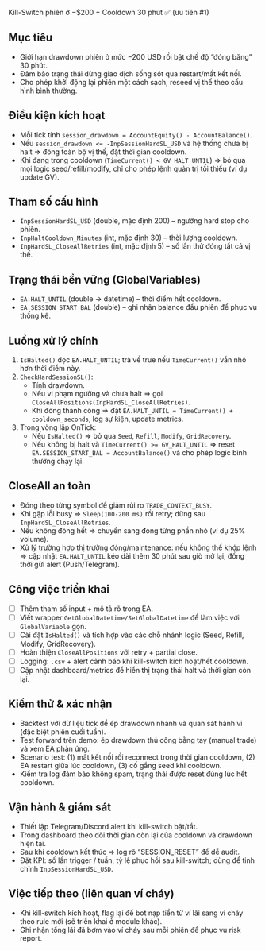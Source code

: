 Kill-Switch phiên ở −$200 + Cooldown 30 phút ✅ (ưu tiên #1)

## Mục tiêu
- Giới hạn drawdown phiên ở mức −200 USD rồi bật chế độ “đóng băng” 30 phút.
- Đảm bảo trạng thái dừng giao dịch sống sót qua restart/mất kết nối.
- Cho phép khởi động lại phiên một cách sạch, reseed vị thế theo cấu hình bình thường.

## Điều kiện kích hoạt
- Mỗi tick tính `session_drawdown = AccountEquity() - AccountBalance()`.
- Nếu `session_drawdown <= -InpSessionHardSL_USD` và hệ thống chưa bị halt ⇒ đóng toàn bộ vị thế, đặt thời gian cooldown.
- Khi đang trong cooldown (`TimeCurrent() < GV_HALT_UNTIL`) ⇒ bỏ qua mọi logic seed/refill/modify, chỉ cho phép lệnh quản trị tối thiểu (ví dụ update GV).

## Tham số cấu hình
- `InpSessionHardSL_USD` (double, mặc định 200) – ngưỡng hard stop cho phiên.
- `InpHaltCooldown_Minutes` (int, mặc định 30) – thời lượng cooldown.
- `InpHardSL_CloseAllRetries` (int, mặc định 5) – số lần thử đóng tất cả vị thế.

## Trạng thái bền vững (GlobalVariables)
- `EA.HALT_UNTIL` (double -> datetime) – thời điểm hết cooldown.
- `EA.SESSION_START_BAL` (double) – ghi nhận balance đầu phiên để phục vụ thống kê.

## Luồng xử lý chính
1. `IsHalted()` đọc `EA.HALT_UNTIL`; trả về true nếu `TimeCurrent()` vẫn nhỏ hơn thời điểm này.
2. `CheckHardSessionSL()`:
   - Tính drawdown.
   - Nếu vi phạm ngưỡng và chưa halt ⇒ gọi `CloseAllPositions(InpHardSL_CloseAllRetries)`.
   - Khi đóng thành công ⇒ đặt `EA.HALT_UNTIL = TimeCurrent() + cooldown_seconds`, log sự kiện, update metrics.
3. Trong vòng lặp OnTick:
   - Nếu `IsHalted()` ⇒ bỏ qua `Seed`, `Refill`, `Modify`, `GridRecovery`.
   - Nếu không bị halt và `TimeCurrent() >= GV_HALT_UNTIL` ⇒ reset `EA.SESSION_START_BAL = AccountBalance()` và cho phép logic bình thường chạy lại.

## CloseAll an toàn
- Đóng theo từng symbol để giảm rủi ro `TRADE_CONTEXT_BUSY`.
- Khi gặp lỗi busy ⇒ `Sleep(100-200 ms)` rồi retry; dừng sau `InpHardSL_CloseAllRetries`.
- Nếu không đóng hết ⇒ chuyển sang đóng từng phần nhỏ (ví dụ 25% volume).
- Xử lý trường hợp thị trường đóng/maintenance: nếu không thể khớp lệnh ⇒ cập nhật `EA.HALT_UNTIL` kéo dài thêm 30 phút sau giờ mở lại, đồng thời gửi alert (Push/Telegram).

## Công việc triển khai
- [ ] Thêm tham số input + mô tả rõ trong EA.
- [ ] Viết wrapper `GetGlobalDatetime/SetGlobalDatetime` để làm việc với `GlobalVariable` gọn.
- [ ] Cài đặt `IsHalted()` và tích hợp vào các chỗ nhánh logic (Seed, Refill, Modify, GridRecovery).
- [ ] Hoàn thiện `CloseAllPositions` với retry + partial close.
- [ ] Logging: `.csv` + alert cảnh báo khi kill-switch kích hoạt/hết cooldown.
- [ ] Cập nhật dashboard/metrics để hiển thị trạng thái halt và thời gian còn lại.

## Kiểm thử & xác nhận
- Backtest với dữ liệu tick để ép drawdown nhanh và quan sát hành vi (đặc biệt phiên cuối tuần).
- Test forward trên demo: ép drawdown thủ công bằng tay (manual trade) và xem EA phản ứng.
- Scenario test: (1) mất kết nối rồi reconnect trong thời gian cooldown, (2) EA restart giữa lúc cooldown, (3) cố gắng seed khi cooldown.
- Kiểm tra log đảm bảo không spam, trạng thái được reset đúng lúc hết cooldown.

## Vận hành & giám sát
- Thiết lập Telegram/Discord alert khi kill-switch bật/tắt.
- Trong dashboard theo dõi thời gian còn lại của cooldown và drawdown hiện tại.
- Sau khi cooldown kết thúc ⇒ log rõ “SESSION_RESET” để dễ audit.
- Đặt KPI: số lần trigger / tuần, tỷ lệ phục hồi sau kill-switch; dùng để tinh chỉnh `InpSessionHardSL_USD`.

## Việc tiếp theo (liên quan ví cháy)
- Khi kill-switch kích hoạt, flag lại để bot nạp tiền từ ví lãi sang ví cháy theo rule mới (sẽ triển khai ở module khác).
- Ghi nhận tổng lãi đã bơm vào ví cháy sau mỗi phiên để phục vụ risk report.
